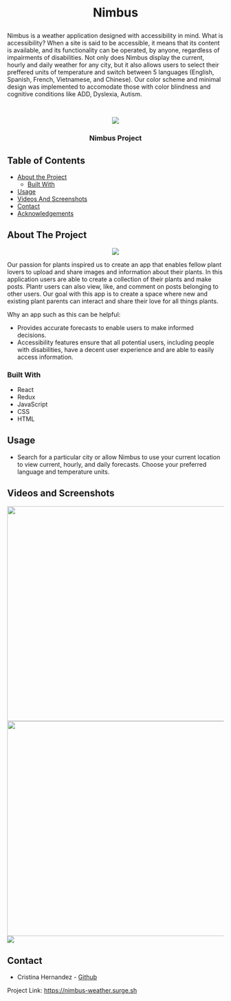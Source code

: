 # <p align="center">Nimbus
Nimbus is a weather application designed with accessibility in mind. What is accessibility? When a site is said to be accessible, it means that its content is available, and its functionality can be operated, by anyone, regardless of impairments of disabilities.   Not only does Nimbus display the current, hourly and daily weather for any city, but it also allows users to select their preffered units of temperature and switch between 5 languages (English, Spanish, French, Vietnamese, and Chinese). Our color scheme and minimal design was implemented to accomodate those with color blindness and cognitive conditions like ADD, Dyslexia, Autism.


</p>

<!-- PROJECT LOGO -->
<br />
<p align="center">
  <a href="https://github.com/crisitinadz29/Plantr">
    <img src="images/">
  </a>

  <h3 align="center">Nimbus Project</h3><!-- YOUR_TITLE-->

<!-- TABLE OF CONTENTS -->
## Table of Contents

* [About the Project](#about-the-project)
  * [Built With](#built-with)
* [Usage](#usage)
* [Videos And Screenshots](#videos-and-screenshots)
* [Contact](#contact)
* [Acknowledgements](#acknowledgements)



<!-- ABOUT THE PROJECT -->
## About The Project

<p align='center'><img src="/images/plantrLogo.png"></img></p>
<!-- [![Product Name Screen Shot][product-screenshot]](https://example.com) -->
Our passion for plants inspired us to create an app that enables fellow plant lovers to upload and share images and information about their plants. In this application users are able to create a collection of their plants and make posts. Plantr users can also view, like, and comment on posts belonging to other users. Our goal with this app is to create a space where new and existing plant parents can interact and share their love for all things plants.

Why an app such as this can be helpful:
* Provides accurate forecasts to enable users to make informed decisions.
* Accessibility features ensure that all potential users, including people with disabilities, have a decent user experience and are able to easily access information.






### Built With
* React
* Redux
* JavaScript
* CSS
* HTML

<!-- USAGE EXAMPLES -->
## Usage
* Search for a particular city or allow Nimbus to use your current location to view current, hourly, and daily forecasts. Choose your preferred language and temperature units.
## Videos and Screenshots
<img src="https://github.com/cristinahdz29/Plantr/blob/master/images/Screen-Recording-2020-11-06-at-1.gif" width=900 height=500>
<img src="/images/login.png" width=900 height=500>
<img src="/images/homeMobile.png">

<!-- CONTACT -->
## Contact

* Cristina Hernandez - [Github](https://github.com/cristinahdz29)




Project Link: https://nimbus-weather.surge.sh




<!-- ACKNOWLEDGEMENTS -->


<!-- MARKDOWN LINKS & IMAGES -->
<!-- https://www.markdownguide.org/basic-syntax/#reference-style-links -->
[contributors-shield]: https://img.shields.io/github/contributors/github_username/repo.svg?style=flat-square
[contributors-url]: https://github.com/github_username/repo/graphs/contributors
[forks-shield]: https://img.shields.io/github/forks/github_username/repo.svg?style=flat-square
[forks-url]: https://github.com/github_username/repo/network/members
[stars-shield]: https://img.shields.io/github/stars/github_username/repo.svg?style=flat-square
[stars-url]: https://github.com/github_username/repo/stargazers
[issues-shield]: https://img.shields.io/github/issues/github_username/repo.svg?style=flat-square
[issues-url]: https://github.com/github_username/repo/issues
[license-shield]: https://img.shields.io/github/license/github_username/repo.svg?style=flat-square
[license-url]: https://github.com/github_username/repo/blob/master/LICENSE.txt
[linkedin-shield]: https://img.shields.io/badge/-LinkedIn-black.svg?style=flat-square&logo=linkedin&colorB=555
[linkedin-url]: https://linkedin.com/in/github_username
[product-screenshot]: images/screenshot.png
